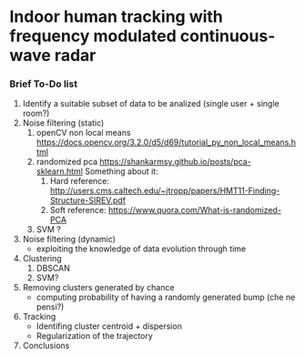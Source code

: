 # Indoor human tracking with frequency modulated continuous-wave radar

### Brief To-Do list
1. Identify a suitable subset of data to be analized (single user + single room?)
2. Noise filtering (static)
	1. openCV non local means
	https://docs.opencv.org/3.2.0/d5/d69/tutorial_py_non_local_means.html
	2. randomized pca 
	https://shankarmsy.github.io/posts/pca-sklearn.html
	Something about it:
		1. Hard reference: http://users.cms.caltech.edu/~jtropp/papers/HMT11-Finding-Structure-SIREV.pdf
		2. Soft reference: https://www.quora.com/What-is-randomized-PCA
	3. SVM ?
3. Noise filtering (dynamic) 
	- exploiting the knowledge of data evolution through time
4. Clustering
	1. DBSCAN
	2. SVM?
5. Removing clusters generated by chance
	- computing probability of having a randomly generated bump (che ne pensi?)
6. Tracking
	- Identifing cluster centroid + dispersion
	- Regularization of the trajectory
7. Conclusions
